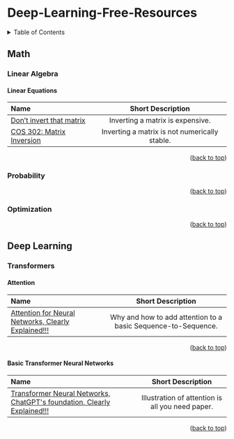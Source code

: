# Deep-Learning-Free-Resources

<!-- Improved compatibility of back to top link: See: https://github.com/othneildrew/Best-README-Template/pull/73 -->
<a name="readme-top"></a>
<!--
*** Thanks for checking out the Best-README-Template. If you have a suggestion
*** that would make this better, please fork the repo and create a pull request
*** or simply open an issue with the tag "enhancement".
*** Don't forget to give the project a star!
*** Thanks again! Now go create something AMAZING! :D
-->



<!-- PROJECT SHIELDS -->
<!--
*** I'm using markdown "reference style" links for readability.
*** Reference links are enclosed in brackets [ ] instead of parentheses ( ).
*** See the bottom of this document for the declaration of the reference variables
*** for contributors-url, forks-url, etc. This is an optional, concise syntax you may use.
*** https://www.markdownguide.org/basic-syntax/#reference-style-links
-->

<!-- TABLE OF CONTENTS -->
<details>
  <summary>Table of Contents</summary>
  <ol>
    <li>
      <a href="#math">Math</a>
      <ul>
        <li><a href="#linear-algebra">Linear Algebra</a></li>
        <li><a href="#probability">Probability</a></li>
        <li><a href="#optimization">Optimization</a></li>
      </ul>
    </li>
    <li>
      <a href="#deep-learning">Deep Learning</a>
      <ul>
        <li><a href="#transformers">Transformers</a></li>
      </ul>
    </li>
  </ol>
</details>

<!-- Math -->
## Math

<!-- Linear Algebra -->
### Linear Algebra

#### Linear Equations
| Name  | Short Description |
| :------------ |:---------------:|
| [Don’t invert that matrix](https://www.johndcook.com/blog/2010/01/19/dont-invert-that-matrix/)  | Inverting a matrix is expensive.  |
| [COS 302: Matrix Inversion](https://www.youtube.com/watch?v=5aPP9tGgC-s)   | Inverting a matrix is not numerically stable.  |

<p align="right">(<a href="#readme-top">back to top</a>)</p>

<!-- Probability -->
### Probability

<p align="right">(<a href="#readme-top">back to top</a>)</p>

<!-- Optimization -->
###  Optimization

<p align="right">(<a href="#readme-top">back to top</a>)</p>

<!-- Deep Learning -->
## Deep Learning

<!-- Transformers -->

### Transformers

#### Attention
| Name  | Short Description |
| :------------ |:---------------:|
| [Attention for Neural Networks, Clearly Explained!!!](https://www.youtube.com/watch?v=PSs6nxngL6k)     | Why and how to add attention to a basic Sequence-to-Sequence.  |

<p align="right">(<a href="#readme-top">back to top</a>)</p>

#### Basic Transformer Neural Networks
| Name  | Short Description |
| :------------ |:---------------:|
| [Transformer Neural Networks, ChatGPT's foundation, Clearly Explained!!!](https://www.youtube.com/watch?v=zxQyTK8quyY&t=1s)     | Illustration of attention is all you need paper.  |

<p align="right">(<a href="#readme-top">back to top</a>)</p>

<!-- MARKDOWN LINKS & IMAGES -->
<!-- https://www.markdownguide.org/basic-syntax/#reference-style-links -->
[contributors-shield]: https://img.shields.io/github/contributors/othneildrew/Best-README-Template.svg?style=for-the-badge
[contributors-url]: https://github.com/othneildrew/Best-README-Template/graphs/contributors
[forks-shield]: https://img.shields.io/github/forks/othneildrew/Best-README-Template.svg?style=for-the-badge
[forks-url]: https://github.com/othneildrew/Best-README-Template/network/members
[stars-shield]: https://img.shields.io/github/stars/othneildrew/Best-README-Template.svg?style=for-the-badge
[stars-url]: https://github.com/othneildrew/Best-README-Template/stargazers
[issues-shield]: https://img.shields.io/github/issues/othneildrew/Best-README-Template.svg?style=for-the-badge
[issues-url]: https://github.com/othneildrew/Best-README-Template/issues
[license-shield]: https://img.shields.io/github/license/othneildrew/Best-README-Template.svg?style=for-the-badge
[license-url]: https://github.com/othneildrew/Best-README-Template/blob/master/LICENSE.txt
[linkedin-shield]: https://img.shields.io/badge/-LinkedIn-black.svg?style=for-the-badge&logo=linkedin&colorB=555
[linkedin-url]: https://www.linkedin.com/in/sian-jin-0461a4188/
[product-screenshot]: images/screenshot.png
[Next.js]: https://img.shields.io/badge/next.js-000000?style=for-the-badge&logo=nextdotjs&logoColor=white
[Next-url]: https://nextjs.org/
[React.js]: https://img.shields.io/badge/React-20232A?style=for-the-badge&logo=react&logoColor=61DAFB
[React-url]: https://reactjs.org/
[Vue.js]: https://img.shields.io/badge/Vue.js-35495E?style=for-the-badge&logo=vuedotjs&logoColor=4FC08D
[Vue-url]: https://vuejs.org/
[Angular.io]: https://img.shields.io/badge/Angular-DD0031?style=for-the-badge&logo=angular&logoColor=white
[Angular-url]: https://angular.io/
[Svelte.dev]: https://img.shields.io/badge/Svelte-4A4A55?style=for-the-badge&logo=svelte&logoColor=FF3E00
[Svelte-url]: https://svelte.dev/
[Laravel.com]: https://img.shields.io/badge/Laravel-FF2D20?style=for-the-badge&logo=laravel&logoColor=white
[Laravel-url]: https://laravel.com
[Bootstrap.com]: https://img.shields.io/badge/Bootstrap-563D7C?style=for-the-badge&logo=bootstrap&logoColor=white
[Bootstrap-url]: https://getbootstrap.com
[JQuery.com]: https://img.shields.io/badge/jQuery-0769AD?style=for-the-badge&logo=jquery&logoColor=white
[JQuery-url]: https://jquery.com 

